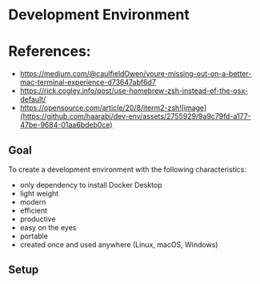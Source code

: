 # Development Environment
# References: 
* https://medium.com/@caulfieldOwen/youre-missing-out-on-a-better-mac-terminal-experience-d73647abf6d7
* https://rick.cogley.info/post/use-homebrew-zsh-instead-of-the-osx-default/
* https://opensource.com/article/20/8/iterm2-zsh![image](https://github.com/haarabi/dev-env/assets/2755929/9a9c79fd-a177-47be-9684-01aa6bdeb0ce)


## Goal
To create a development environment with the following characteristics:
* only dependency to install Docker Desktop
* light weight
* modern
* efficient
* productive
* easy on the eyes
* portable
* created once and used anywhere (Linux, macOS, Windows)

## Setup
